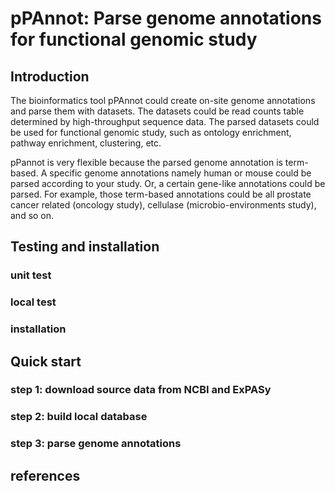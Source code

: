 # pPAnnot: Parse genome annotations for functional genomic study

## Introduction
The bioinformatics tool pPAnnot could create on-site genome annotations and parse them with datasets. The datasets could be read counts table determined by high-throughput sequence data. The parsed datasets could be used for functional genomic study, such as ontology enrichment, pathway enrichment, clustering, etc.

pPannot is very flexible because the parsed genome annotation is term-based. A specific genome annotations namely human or mouse could be parsed according to your study. Or, a certain gene-like annotations could be parsed. For example, those term-based annotations could be all prostate cancer related (oncology study), cellulase (microbio-environments study), and so on.

## Testing and installation

### unit test

### local test

### installation


## Quick start

### step 1: download source data from NCBI and ExPASy


### step 2: build local database


### step 3: parse genome annotations


## references
